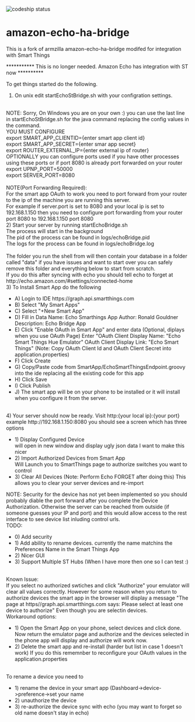 ![codeship status](https://codeship.com/projects/998e16f0-ca03-0132-6689-76c03995407a/status?branch=master)
# amazon-echo-ha-bridge

This is a fork of armzilla amazon-echo-ha-bridge modifed for integration with Smart Things

*********** This is no longer needed.    Amazon Echo has integration with ST now **********

To get things started do the following.

1) On unix edit startEchoStBridge.sh with your configration settings.
<BR>
NOTE: Sorry, On Windows you are on your own :) you can use the last line in startEchoStBridge.sh for
      the java command replacing the config values in the command. 
<BR>
YOU MUST CONFIGURE 
<BR>
export SMART_APP_CLIENTID={enter smart app client id}
<BR>
export SMART_APP_SECRET={enter smar app secret}
<BR>
export ROUTER_EXTERNAL_IP={enter external ip of router}
<BR>
OPTIONALLY you can configure ports used if you have other processes using these ports or if port 8080 is already 
           port forwarded on your router
<BR>
export UPNP_PORT=50000
<BR>
export SERVER_PORT=8080
<BR>
<BR>
NOTE(Port Forwarding Required):
<BR>
For the smart app OAuth to work you need to port forward from your router to the ip of the machine you are running this server.
<BR>
For example if server.port is set to 8080 and your local ip is set to 192.168.1.150
then you need to configure port forwarding from your router port 8080 to 192.168.1.150 port 8080

<BR>
2) Start your server by running startEchoBridge.sh
<BR>
	The process will start in the background
<BR>
	The pid of the process can be found in logs/echoBridge.pid
<BR>
	The logs for the process can be found in logs/echoBridge.log
<BR>
<BR>
	The folder you run the shell from will then contain your database in a folder called "data" if you
	have issues and want to start over you can safely remove this folder and everything below to start from scratch.
<BR>
	If you do this after syncing with echo you should tell echo to forget at http://echo.amazon.com/#settings/connected-home

<BR>
3) To Install Smart App do the following
<ul>
<li>
	A) Login to IDE https://graph.api.smartthings.com
<li>
	B) Select "My Smart Apps"
<li>
	C) Select "+New Smart App"
<li>
	D) Fill in Data
    		Name: Echo Smarthings App
    		Author: Ronald Gouldner
    		Description: Echo Bridge App
<li>
	E) Click "Enable OAuth in Smart App" and enter data (Optional, diplays when you use OAuth Page)
   		Enter "OAuth Client Display Name: "Echo Smart Things Hue Emulator"
   		OAuth Client Display Link: "Echo Smart Things"
   		(Note: Copy OAuth Client Id and OAuth Client Secret into application.properties)
<li>
	F) Click Create
<li>
	G) Copy/Paste code from SmartApp/EchoSmartThingsEndpoint.groovy into the ide replacing all the existing code for this app
<li>
	H) Click Save
<li>
	I) Click Publish
<li>
	J) The smart app will be on your phone to be installed or it will install when you configure it from the server.
</ul>
<BR>
4) Your server should now be ready.  Visit http:{your local ip}:{your port}  example http://192.168.1.150:8080
    you should see a screen which has three options
<ul>
<li>
		1) Display Configured Device 
<BR>
			will open in new window and display ugly json data 
			I want to make this nicer
<li>
		2) Import Authorized Devices from Smart App
<BR>
			Will Launch you to SmartThings page to authorize switches you want to control
<li>
		3) Clear All Devices (Note: Perform Echo FORGET after doing this)
			This allows you to clear your server devices and re-import
<BR>
</ul>
NOTE: Security for the device has not yet been implemented so you should probably diable the port forward after you complete the Device Authorization.  Otherwise the server can be reached from outside (if someone guesses your IP and port) and this would allow access to the rest interface to see device list inluding control urls.
<BR>
TODO:
<ul>
<li>
0) Add security
<li>
1) Add ability to rename devices.  currently the name matchins the Preferences Name in the Smart Things App
<li>
2) Nicer GUI
<li>
3) Support Multiple ST Hubs (When I have more then one so I can test :)
</ul>
<BR>
Known Issue:
<BR>
	If you select no authorized swtiches and click "Authorize" your emulator will clear all values correctly.
	However for some reason when you return to authorize devices the smart app in the browser will display a message
	"The page at https//graph.api.smartthings.com says: Please select at least one device to authorize"
	Even though you are selectin devices.
<BR>
Workaround options:
<ul>
<li>
	1) Open the Smart App on your phone, select devices and click done.  Now return the emulator page and authorize and
   	the devices selected in the phone app will display and authorize will work now.
<li>
	2) Delete the smart app and re-install (harder but list in case 1 doesn't work) If you do this rememnber to reconfigure
   	your OAuth values in the application.properties
</ul>
<BR>
To rename a device you need to
<ul>
<li>
	1) rename the device in your smart app (Dashboard->device->preference->set your name
<li>
	2) unauthorize the device
<li>
	3) re-authorize the device
	sync with echo (you may want to forget so old name doesn't stay in echo)
</ul>
